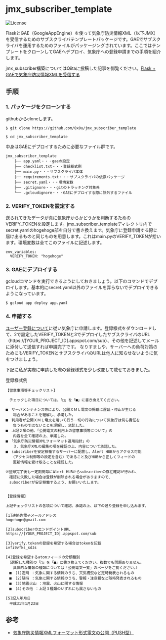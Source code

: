 # jmx_subscriber_template

[![License](https://img.shields.io/badge/license-JMA-blue.svg)](https://www.jma.go.jp/jma/kishou/info/coment.html)

FlaskとGAE（GoogleAppEngine）を使って気象庁防災情報XML（以下JMX）を受信するためのサブスクライバテンプレートパッケージです。GAEでサブスクライバを運用するためのファイルがパッケージングされています。ここではテンプレートをクローンしてGAEへデプロイ、気象庁への登録申請までの手順を紹介します。

jmx_subscriber構築についてはQiitaに投稿した記事を御覧ください。[Flask + GAEで気象庁防災情報XMLを受信する](https://qiita.com/0x0/items/4f5319bb043551b4e505)

## 手順

### 1. パッケージをクローンする
githubからcloneします。

```
$ git clone https://github.com/0x0u/jmx_subscriber_template

$ cd jmx_subscriber_template
```        

中身はGAEにデプロイするために必要なファイル群です。

```
jmx_subscriber_template
    ├── app.yaml・・・gaeの設定
    ├── checklist.txt・・・登録様式例
    ├── main.py・・・サブスクライバ本体
    ├── requirements.txt・・・サブスクライバの依存パッケージ
    ├── secret.yaml・・・環境変数
    ├── .gitignore・・・gitのトラッキング対象外
    └── .gcloudignore・・・GAEにデプロイする際に除外するファイル
```

### 2. VERIFY_TOKENを設定する
送られてきたデータが真に気象庁からかどうかを判断するためのVERIFY_TOKENを設定します。jmx_subscriber_templateディレクトリ内でsecret.yamlのhogehoge部を自分で書き換えます。気象庁に登録申請する際に届け出るものと同じものを用意します。これはmain.pyのVERIFY_TOKENが拾います。環境変数は全てこのファイルに記述します。

```
env_variables:
  VERIFY_TOKEN: "hogehoge"
```

### 3. GAEにデプロイする  
gcloudコマンドを実行できるようにしておきましょう。以下のコマンドでデプロイします。基本的にsecret.yaml以外のファイルを弄らないでデプロイできるようになっています。

```
$ gcloud app deploy app.yaml
```

### 4. 申請する
[ユーザー登録について](http://xml.kishou.go.jp/open_trial/registration.html)に従い気象庁に申請します。登録様式をダウンロードして、2で設定したVERIFY_TOKENと3でデプロイしたサブスクライバのURL（https\://[YOUR_PROJECT_ID].appspot.com/sub）、その他を記述してメールに添付して送信すれば申請完了です。 なりすましや、サーバーへの負荷対策のためにもVERIFY_TOKENとサブスクライバのURLは他人に知らせないように気をつけましょう。

下記に私が実際に申請した際の登録様式を少し改変して載せておきました。

登録様式例

```
【留意事項等チェックリスト】

　チェックした項目については、「□」を「■」に書き換えてください。

■　サーバメンテナンス等により、公開ＸＭＬ電文の掲載に遅延・停止が生じる
　　場合があることを理解し、承諾した。
■　利用者が公開ＸＭＬ電文を用いて行う一切の行為について気象庁は何ら責任を
　　負うものではないことを理解し、承諾した。
■　上記２項の他、「公開電文の利用上の留意事項等について」の
　　内容を全て確認の上、承諾した。
■　「気象庁防災情報XMLフォーマット運用指針」の
　　３．気象庁XMLの編集の項を確認の上、内容について承諾した。
■　subscriberを安定稼働するサーバーに配置し、Alert HUBからアクセス可能
　　（アクセス制御等の設定を含む）であること及びHUBから正しくフィードの
　　更新情報を受け取ることを確認した。

※登録完了後も一定期間毎にAlert HUBからsubscriberの存在確認が行われ、
　確認に失敗した場合は登録が削除される場合がありますので、
　subscriberが安定稼働するよう、お願いいたします。


【登録情報】

上記チェックリストの各項について確認、承諾の上、以下の通り登録を申し込みます。

[1]連絡先電子メールアドレス
hogehoge@gmail.com

[2]subscriberのエンドポイントURL
https://[YOUR_PROJECT_ID].appspot.com/sub

[3]verify.tokenの登録を希望する場合はtokenを記載
ivfi9vfks_sd3s

[4]登録を希望するatomフィードの分類種別
　（選択した種別の「□」を「■」に書き換えてください。複数でも問題ありません。
　　具体的な情報の種類については「公開電文一覧」のページをご覧ください。）
　■　(1)定時 ：気象に関する情報のうち、天気概況など定時発表されるもの
　■　(2)随時 ：気象に関する情報のうち、警報・注意報など随時発表されるもの
　■　(3)地震火山 ：地震、火山に関する情報
　■　(4)その他 ：上記３種類のいずれにも属さないもの

[5]記入年月日
　平成31年1月23日
```

## 参考
* [気象庁防災情報XMLフォーマット形式電文の公開（PUSH型）](http://xml.kishou.go.jp/open_trial/index.html)


